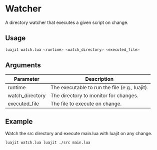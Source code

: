 # Watcher

A directory watcher that executes a given script on change.

## Usage

```bash
luajit watch.lua <runtime> <watch_directory> <executed_file>
```

## Arguments

Parameter | Description
-- | --
runtime |The executable to run the file (e.g., luajit).
watch_directory | The directory to monitor for changes.
executed_file | The file to execute on change.

## Example  

Watch the src directory and execute main.lua with luajit on any change.  

```sh  
luajit watch.lua luajit ./src main.lua  
```  
